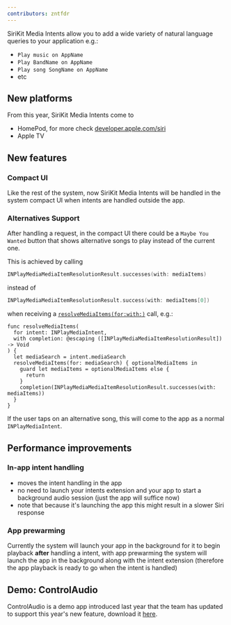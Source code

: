 ```yaml
---
contributors: zntfdr
---
```


SiriKit Media Intents allow you to add a wide variety of natural language queries to your application e.g.: 

- `Play music on AppName`
- `Play BandName on AppName`
- `Play song SongName on AppName`
- etc

## New platforms

From this year, SiriKit Media Intents come to

- HomePod, for more check [developer.apple.com/siri](developer.apple.com/siri)
- Apple TV

## New features

### Compact UI

Like the rest of the system, now SiriKit Media Intents will be handled in the system compact UI when intents are handled outside the app.

### Alternatives Support

After handling a request, in the compact UI there could be a `Maybe You Wanted` button that shows alternative songs to play instead of the current one.

This is achieved by calling 

```swift
INPlayMediaMediaItemResolutionResult.successes(with: mediaItems)
```

instead of 

```swift
INPlayMediaMediaItemResolutionResult.success(with: mediaItems[0])
```

when receiving a [`resolveMediaItems(for:with:)`][resolveMediaItems(for:with:)] call, e.g.:

```swifr
func resolveMediaItems(
  for intent: INPlayMediaIntent, 
  with completion: @escaping ([INPlayMediaMediaItemResolutionResult]) -> Void
) {
  let mediaSearch = intent.mediaSearch
  resolveMediaItems(for: mediaSearch) { optionalMediaItems in
    guard let mediaItems = optionalMediaItems else {
      return
    }
    completion(INPlayMediaMediaItemResolutionResult.successes(with: mediaItems))
  }
}
```

If the user taps on an alternative song, this will come to the app as a normal `INPlayMediaIntent`.

## Performance improvements

### In-app intent handling

- moves the intent handling in the app
- no need to launch your intents extension and your app to start a background audio session (just the app will suffice now)
- note that because it's launching the app this might result in a slower Siri response

### App prewarming

Currently the system will launch your app in the background for it to begin playback **after** handling a intent, with app prewarming the system will launch the app in the background along with the intent extension (therefore the app playback is ready to go when the intent is handled)

## Demo: ControlAudio

ControlAudio is a demo app introduced last year that the team has updated to support this year's new feature, download it [here](https://developer.apple.com/documentation/sirikit/media/managing_audio_with_sirikit).

[resolveMediaItems(for:with:)]: https://developer.apple.com/documentation/sirikit/inplaymediaintenthandling/3074275-resolvemediaitems